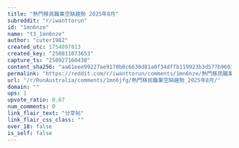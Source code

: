 ```yaml
---
title: "熱門移民職業空缺趨勢 2025年8月"
subreddit: "r/iwanttorun"
id: "1mn6nze"
name: "t3_1mn6nze"
author: "cuter1982"
created_utc: 1754897813
created_key: "250811073653"
capture_ts: "250927160438"
content_sha256: "aa61eee99227ae9170b0c6630d81a0f34dffb119923b3d577b9603b0691d8c1b"
permalink: "https://reddit.com/r/iwanttorun/comments/1mn6nze/熱門移民職業空缺趨勢_2025年8月/"
url: "/r/RunAustralia/comments/1mn6jfg/熱門移民職業空缺趨勢_2025年8月/"
domain: ""
ups: 1
upvote_ratio: 0.67
num_comments: 0
link_flair_text: "分享帖"
link_flair_css_class: ""
over_18: false
is_self: false
---
```


